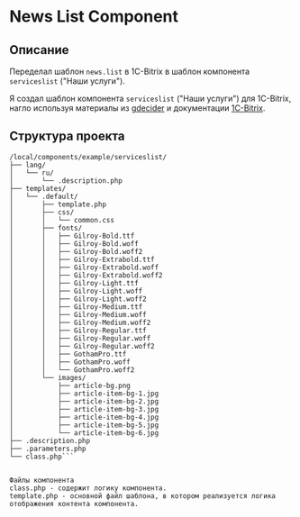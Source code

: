 # News List Component

## Описание

Переделал шаблон `news.list` в 1C-Bitrix в шаблон компонента `serviceslist` ("Наши услуги").

Я создал шаблон компонента `serviceslist` ("Наши услуги") для 1C-Bitrix, нагло используя материалы из [gdecider](https://gdecider.github.io/articles_bx-component-creation.html) и документации [1C-Bitrix](https://dev.1c-bitrix.ru/learning/course/index.php?COURSE_ID=43&LESSON_ID=2829&LESSON_PATH=3913.4565.2829#template_search).

## Структура проекта

```plaintext
/local/components/example/serviceslist/
├── lang/
│   └── ru/
│       └── .description.php
├── templates/
│   └── .default/
│       ├── template.php
│       ├── css/
│       │   └── common.css
│       ├── fonts/
│       │   ├── Gilroy-Bold.ttf
│       │   ├── Gilroy-Bold.woff
│       │   ├── Gilroy-Bold.woff2
│       │   ├── Gilroy-Extrabold.ttf
│       │   ├── Gilroy-Extrabold.woff
│       │   ├── Gilroy-Extrabold.woff2
│       │   ├── Gilroy-Light.ttf
│       │   ├── Gilroy-Light.woff
│       │   ├── Gilroy-Light.woff2
│       │   ├── Gilroy-Medium.ttf
│       │   ├── Gilroy-Medium.woff
│       │   ├── Gilroy-Medium.woff2
│       │   ├── Gilroy-Regular.ttf
│       │   ├── Gilroy-Regular.woff
│       │   ├── Gilroy-Regular.woff2
│       │   ├── GothamPro.ttf
│       │   ├── GothamPro.woff
│       │   └── GothamPro.woff2
│       └── images/
│           ├── article-bg.png
│           ├── article-item-bg-1.jpg
│           ├── article-item-bg-2.jpg
│           ├── article-item-bg-3.jpg
│           ├── article-item-bg-4.jpg
│           ├── article-item-bg-5.jpg
│           └── article-item-bg-6.jpg
├── .description.php
├── .parameters.php
└── class.php```


Файлы компонента
class.php - содержит логику компонента.
template.php - основной файл шаблона, в котором реализуется логика отображения контента компонента.
